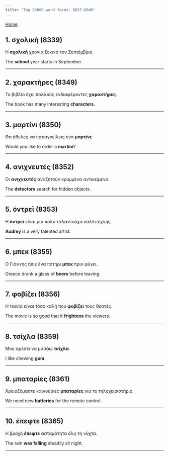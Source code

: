 ```yaml
---
title: "Top 50000 word forms: 8037-8046"
...
```


[Home](./) 

## 1. σχολική (8339)

Η **σχολική** χρονιά ξεκινά τον Σεπτέμβριο.  

The **school** year starts in September.

---

## 2. χαρακτήρες (8349)

Το βιβλίο έχει πολλούς ενδιαφέροντες **χαρακτήρες**.

The book has many interesting **characters**.

---

## 3. μαρτίνι (8350)

Θα ήθελες να παραγγείλεις ένα **μαρτίνι**;

Would you like to order a **martini**?

---

## 4. ανιχνευτές (8352)

Οι **ανιχνευτές** αναζητούν κρυμμένα αντικείμενα.  

The **detectors** search for hidden objects.

---

## 5. όντρεϊ (8353)

Η **όντρεϊ** είναι μια πολύ ταλαντούχα καλλιτέχνης.  

**Audrey** is a very talented artist.

---

## 6. μπεκ (8355)

Ο Γιάννης ήπιε ένα ποτήρι **μπεκ** πριν φύγει.  

Greece drank a glass of **beers** before leaving.

---

## 7. φοβίζει (8356)

Η ταινία είναι τόσο καλή που **φοβίζει** τους θεατές.  

The movie is so good that it **frightens** the viewers.

---

## 8. τσίχλα (8359)

Μου αρέσει να μασάω **τσίχλα**.

I like chewing **gum**.

---

## 9. μπαταρίες (8361)

Χρειαζόμαστε καινούριες **μπαταρίες** για το τηλεχειριστήριο.

We need new **batteries** for the remote control.

---

## 10. έπεφτε (8365)

Η βροχή **έπεφτε** ασταμάτητα όλη τη νύχτα.

The rain **was falling** steadily all night.

---

